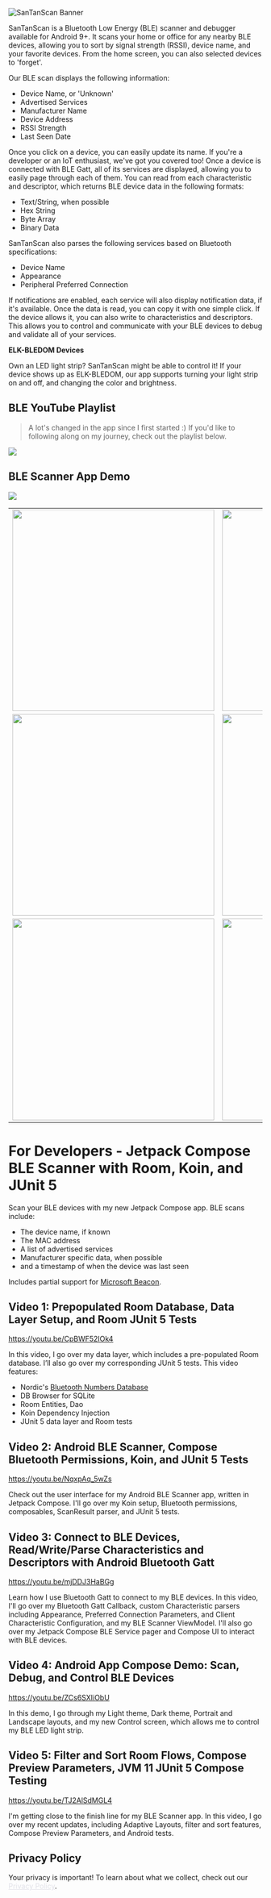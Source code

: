 ![SanTanScan Banner](github-banner-animated.gif)

SanTanScan is a Bluetooth Low Energy (BLE) scanner and debugger available for Android 9+. It scans your
home or office for any nearby BLE devices, allowing you to sort by signal strength (RSSI), device name, 
and your favorite devices. From the home screen, you can also selected devices to 'forget'.

Our BLE scan displays the following information:

* Device Name, or 'Unknown'
* Advertised Services
* Manufacturer Name
* Device Address
* RSSI Strength
* Last Seen Date

Once you click on a device, you can easily update its name. If you're a developer or an IoT
enthusiast, we've got you covered too! Once a device is connected with BLE Gatt, all of its
services are displayed, allowing you to easily page through each of them. You can read from each 
characteristic and descriptor, which returns BLE device data in the following formats:

* Text/String, when possible
* Hex String
* Byte Array
* Binary Data

SanTanScan also parses the following services based on Bluetooth specifications:

* Device Name
* Appearance
* Peripheral Preferred Connection

If notifications are enabled, each service will also display notification data, if it's available.
Once the data is read, you can copy it with one simple click. If the device allows it, you can also
write to characteristics and descriptors. This allows you to control and communicate with your BLE
devices to debug and validate all of your services.

**ELK-BLEDOM Devices**

Own an LED light strip? SanTanScan might be able to control it! If your device shows up as 
ELK-BLEDOM, our app supports turning your light strip on and off, and changing the color and
brightness.

## BLE YouTube Playlist
> A lot's changed in the app since I first started :) If you'd like to following along on my journey, check out the playlist below.

<a href="https://www.youtube.com/watch?v=CpBWF52IOk4" target="_blank"><img src="https://img.youtube.com/vi/CpBWF52IOk4/0.jpg"></a>

## BLE Scanner App Demo

<a href="https://www.youtube.com/watch?v=ZCs6SXIiObU" target="_blank"><img src="https://img.youtube.com/vi/ZCs6SXIiObU/0.jpg"></a>

<table cellspacing="1" cellpadding="1" width="100%">
<tr><td><img src="ble-screenshots/home.png" style="width:400px"></td>
<td><img src="ble-screenshots/favorites.png" style="width:400px"></td></tr>
<tr><td><img src="ble-screenshots/read.png" style="width:400px"></td>
<td><img src="ble-screenshots/write.png" style="width:400px"></td></tr>
<tr><td><img src="ble-screenshots/edit.png" style="width:400px"></td>
<td><img src="ble-screenshots/control.png" style="width:400px"></td>
</tr></table>

# For Developers - Jetpack Compose BLE Scanner with Room, Koin, and JUnit 5

Scan your BLE devices with my new Jetpack Compose app. BLE scans include:

* The device name, if known
* The MAC address
* A list of advertised services
* Manufacturer specific data, when possible
* and a timestamp of when the device was last seen

Includes partial support for [Microsoft Beacon](https://learn.microsoft.com/en-us/openspecs/windows_protocols/ms-cdp/77b446d0-8cea-4821-ad21-fabdf4d9a569).

## Video 1: Prepopulated Room Database, Data Layer Setup, and Room JUnit 5 Tests

https://youtu.be/CpBWF52IOk4

In this video, I go over my data layer, which includes a pre-populated Room database. I’ll also
go over my corresponding JUnit 5 tests. This video features:

* Nordic's [Bluetooth Numbers Database](https://github.com/NordicSemiconductor/bluetooth-numbers-database)
* DB Browser for SQLite
* Room Entities, Dao
* Koin Dependency Injection
* JUnit 5 data layer and Room tests

## Video 2: Android BLE Scanner, Compose Bluetooth Permissions, Koin, and JUnit 5 Tests

https://youtu.be/NqxpAq_5wZs

Check out the user interface for my Android BLE Scanner app, written in Jetpack Compose. I'll go
over my Koin setup, Bluetooth permissions, composables, ScanResult parser, and JUnit 5 tests.

## Video 3: Connect to BLE Devices, Read/Write/Parse Characteristics and Descriptors with Android Bluetooth Gatt

https://youtu.be/mjDDJ3HaBGg

Learn how I use Bluetooth Gatt to connect to my BLE devices. In this video, I'll go over my Bluetooth
Gatt Callback, custom Characteristic parsers including Appearance, Preferred Connection Parameters,
and Client Characteristic Configuration, and my BLE Scanner ViewModel. I'll also go over my
Jetpack Compose BLE Service pager and Compose UI to interact with BLE devices.

## Video 4: Android App Compose Demo: Scan, Debug, and Control BLE Devices

https://youtu.be/ZCs6SXIiObU

In this demo, I go through my Light theme, Dark theme, Portrait and Landscape layouts, and my new 
Control screen, which allows me to control my BLE LED light strip.

## Video 5: Filter and Sort Room Flows, Compose Preview Parameters, JVM 11 JUnit 5 Compose Testing

https://youtu.be/TJ2AlSdMGL4

I'm getting close to the finish line for my BLE Scanner app. In this video, I go over my recent
updates, including Adaptive Layouts, filter and sort features, Compose Preview Parameters, and 
Android tests.

## Privacy Policy

Your privacy is important! To learn about what we collect, check out our <a href="PrivacyPolicy.md" target="_blank" style="color:#e2e2e9">
Privacy Policy</a>.
